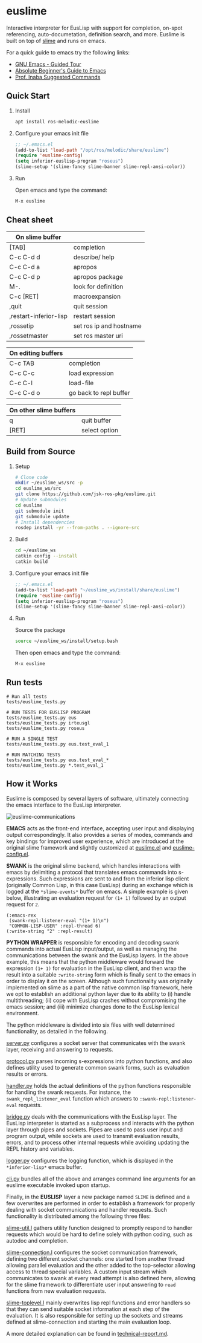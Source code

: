 euslime
=======

Interactive interpreter for EusLisp with support for completion, on-spot referencing, auto-documetation, definition search, and more. Euslime is built on top of [slime](https://slime.common-lisp.dev/) and runs on emacs.

For a quick guide to emacs try the following links:
- [GNU Emacs - Guided Tour](https://www.gnu.org/software/emacs/tour/index.html)
- [Absolute Beginner's Guide to Emacs](http://www.jesshamrick.com/2012/09/10/absolute-beginners-guide-to-emacs/)
- [Prof. Inaba Suggested Commands](https://gist.github.com/Affonso-Gui/7280b1b1ac02a39bf798bc97d3a341b6)

## Quick Start

1. Install

    ```bash
    apt install ros-melodic-euslime
    ```

1. Configure your emacs init file

    ```lisp
    ;; ~/.emacs.el
    (add-to-list 'load-path "/opt/ros/melodic/share/euslime")
    (require 'euslime-config)
    (setq inferior-euslisp-program "roseus")
    (slime-setup '(slime-fancy slime-banner slime-repl-ansi-color))
    ```

1. Run

    Open emacs and type the command:

    ```bash
    M-x euslime
    ```

## Cheat sheet

| On slime buffer | |
| --- | --- |
| [TAB] | completion |
| C-c C-d d |  describe/ help |
| C-c C-d a |  apropos |
| C-c C-d p |  apropos package |
| M-.  |  look for definition |
| C-c [RET] |  macroexpansion |
| ,quit  |  quit session |
| ,restart-inferior-lisp  |  restart session |
| ,rossetip  |  set ros ip and hostname |
| ,rossetmaster  |  set ros master uri |

| On editing buffers | |
| --- | --- |
| C-c TAB | completion |
| C-c C-c | load expression |
| C-c C-l | load-file |
| C-c C-d o |  go back to repl buffer |

| On other slime buffers | |
| --- | --- |
| q | quit buffer |
| [RET] | select option |


## Build from Source

1. Setup
    ```bash
    # Clone code
    mkdir ~/euslime_ws/src -p
    cd euslime_ws/src
    git clone https://github.com/jsk-ros-pkg/euslime.git
    # Update submodules
    cd euslime
    git submodule init
    git submodule update
    # Install dependencies
    rosdep install -yr --from-paths . --ignore-src
    ```

1. Build
    ```bash
    cd ~/euslime_ws
    catkin config --install
    catkin build

1. Configure your emacs init file

    ```lisp
    ;; ~/.emacs.el
    (add-to-list 'load-path "~/euslime_ws/install/share/euslime")
    (require 'euslime-config)
    (setq inferior-euslisp-program "roseus")
    (slime-setup '(slime-fancy slime-banner slime-repl-ansi-color))
    ```

1. Run

    Source the package

    ```bash
    source ~/euslime_ws/install/setup.bash
    ```

    Then open emacs and type the command:

    ```bash
    M-x euslime
    ```

## Run tests
```shell
# Run all tests
tests/euslime_tests.py

# RUN TESTS FOR EUSLISP PROGRAM
tests/euslime_tests.py eus
tests/euslime_tests.py irteusgl
tests/euslime_tests.py roseus

# RUN A SINGLE TEST
tests/euslime_tests.py eus.test_eval_1

# RUN MATCHING TESTS
tests/euslime_tests.py eus.test_eval_*
tests/euslime_tests.py *.test_eval_1
```

## How it Works

Euslime is composed by several layers of software, ultimately connecting the emacs interface to the EusLisp interpreter.

![euslime-communications](https://user-images.githubusercontent.com/20625381/89138044-2cef6d80-d575-11ea-9923-5eac3dd9c8cc.jpg)

**EMACS** acts as the front-end interface, accepting user input and displaying output correspondingly. It also provides a series of modes, commands and key bindings for improved user experience, which are introduced at the original slime framework and slightly customized at [euslime.el](https://github.com/jsk-ros-pkg/euslime/blob/master/euslime.el.in) and [euslime-config.el](https://github.com/jsk-ros-pkg/euslime/blob/master/euslime-config.el).

**SWANK** is the original slime backend, which handles interactions with emacs by delimiting a protocol that translates emacs commands into s-expressions. Such expressions are sent to and from the inferior lisp client (originally Common Lisp, in this case EusLisp) during an exchange which is logged at the `*slime-events*` buffer on emacs. A simple example is given below, illustrating an evaluation request for `(1+ 1)` followed by an output request for `2`.
```
(:emacs-rex
 (swank-repl:listener-eval "(1+ 1)\n")
 "COMMON-LISP-USER" :repl-thread 6)
(:write-string "2" :repl-result)
```

**PYTHON WRAPPER** is responsible for encoding and decoding swank commands into actual EusLisp input/output, as well as managing the communications between the swank and the EusLisp layers.
In the above example, this means that the python middleware would forward the expression `(1+ 1)` for evaluation in the EusLisp client, and then wrap the result into a suitable `:write-string` form which is finally sent to the emacs in order to display it on the screen.
Although such functionality was originally implemented on slime as a part of the native common lisp framework, here we opt to establish an additional python layer due to its ability to (i) handle multithreading; (ii) cope with EusLisp crashes without compromising the emacs session; and (iii) minimize changes done to the EusLisp lexical environment.

The python middleware is divided into six files with well determined functionality, as detailed in the following.

[server.py](https://github.com/jsk-ros-pkg/euslime/blob/master/src/euslime/server.py) configures a socket server that communicates with the swank layer, receiving and answering to requests.

[protocol.py](https://github.com/jsk-ros-pkg/euslime/blob/master/src/euslime/protocol.py) parses incoming s-expressions into python functions, and also defines utility used to generate common swank forms, such as evaluation results or errors.

[handler.py](https://github.com/jsk-ros-pkg/euslime/blob/master/src/euslime/handler.py) holds the actual definitions of the python functions responsible for handling the swank requests. For instance, the `swank_repl_listener_eval` function which answers to `:swank-repl:listener-eval` requests.

[bridge.py](https://github.com/jsk-ros-pkg/euslime/blob/master/src/euslime/bridge.py) deals with the communications with the EusLisp layer. The EusLisp interpreter is started as a subprocess and interacts with the python layer through pipes and sockets. Pipes are used to pass user input and program output, while sockets are used to transmit evaluation results, errors, and to process other internal requests while avoiding updating the REPL history and variables.

[logger.py](https://github.com/jsk-ros-pkg/euslime/blob/master/src/euslime/logger.py) configures the logging function, which is displayed in the `*inferior-lisp*` emacs buffer.

[cli.py](https://github.com/jsk-ros-pkg/euslime/blob/master/src/euslime/cli.py) bundles all of the above and arranges command line arguments for an euslime executable invoked upon startup.

Finally, in the **EUSLISP** layer a new package named `SLIME` is defined and a few overwrites are performed in order to establish a framework for properly dealing with socket communications and handler requests. Such functionality is distributed among the following three files:

[slime-util.l](https://github.com/jsk-ros-pkg/euslime/blob/master/slime-util.l) gathers utility function designed to promptly respond to handler requests which would be hard to define solely with python coding, such as autodoc and completion.

[slime-connection.l](https://github.com/jsk-ros-pkg/euslime/blob/master/slime-connection.l) configures the socket communication framework, defining two different socket channels: one started from another thread allowing parallel evaluation and the other added to the top-selector allowing access to thread special variables. A custom input stream which communicates to swank at every read attempt is also defined here, allowing for the slime framework to differentiate user input answering to `read` functions from new evaluation requests.

[slime-toplevel.l](https://github.com/jsk-ros-pkg/euslime/blob/master/slime-toplevel.l) mainly overwrites lisp repl functions and error handlers so that they can send suitable socket information at each step of the evaluation. It is also responsible for setting up the sockets and streams defined at slime-connection and starting the main evaluation loop.


A more detailed explanation can be found in [technical-report.md](https://github.com/jsk-ros-pkg/euslime/blob/master/technical-report.md).
